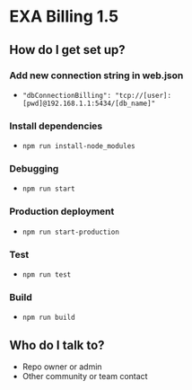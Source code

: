# EXA Billing 1.5 #

##

## How do I get set up? ##

### Add new connection string in web.json
* ``` "dbConnectionBilling": "tcp://[user]:[pwd]@192.168.1.1:5434/[db_name]" ```

### Install dependencies
* ``` npm run install-node_modules ```

### Debugging
* ``` npm run start ```

### Production deployment
* ``` npm run start-production ```

### Test
* ``` npm run test ```

### Build
* ``` npm run build ```

## Who do I talk to? ##

* Repo owner or admin
* Other community or team contact